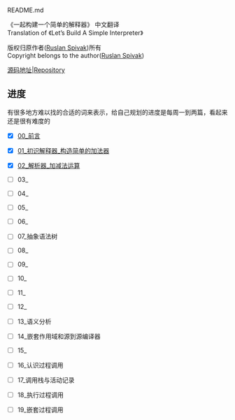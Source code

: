 README.md

《一起构建一个简单的解释器》 中文翻译  
Translation of 《Let’s Build A Simple Interpreter》 

版权归原作者([Ruslan Spivak](Logger.Instance.WriteException(e);))所有  
Copyright belongs to the author([Ruslan Spivak](Logger.Instance.WriteException(e);))

[源码地址](https://github.com/rspivak/lsbasi)|[Repository](https://github.com/rspivak/lsbasi)

## 进度  

有很多地方难以找的合适的词来表示，给自己规划的进度是每周一到两篇，看起来还是很有难度的

- [x] [00_前言](../lsbasi_cn/00_%E5%89%8D%E8%A8%80.md)  
- [x] [01_初识解释器_构造简单的加法器](../lsbasi_cn/01_%E5%88%9D%E8%AF%86%E8%A7%A3%E9%87%8A%E5%99%A8_%E6%9E%84%E9%80%A0%E7%AE%80%E5%8D%95%E7%9A%84%E5%8A%A0%E6%B3%95%E5%99%A8.md)  
- [x] [02_解析器_加减法运算](../lsbasi_cn/02_%E8%A7%A3%E6%9E%90%E5%99%A8_%E5%8A%A0%E5%87%8F%E6%B3%95%E8%BF%90%E7%AE%97.md)  
- [ ] 03_  
- [ ] 04_  
- [ ] 05_  
- [ ] 06_  
- [ ] 07_抽象语法树  
- [ ] 08_  
- [ ] 09_  
- [ ] 10_
- [ ] 11_  
- [ ] 12_  
- [ ] 13_语义分析  
- [ ] 14_嵌套作用域和源到源编译器  
- [ ] 15_  
- [ ] 16_认识过程调用  
- [ ] 17_调用栈与活动记录  
- [ ] 18_执行过程调用  
- [ ] 19_嵌套过程调用  

